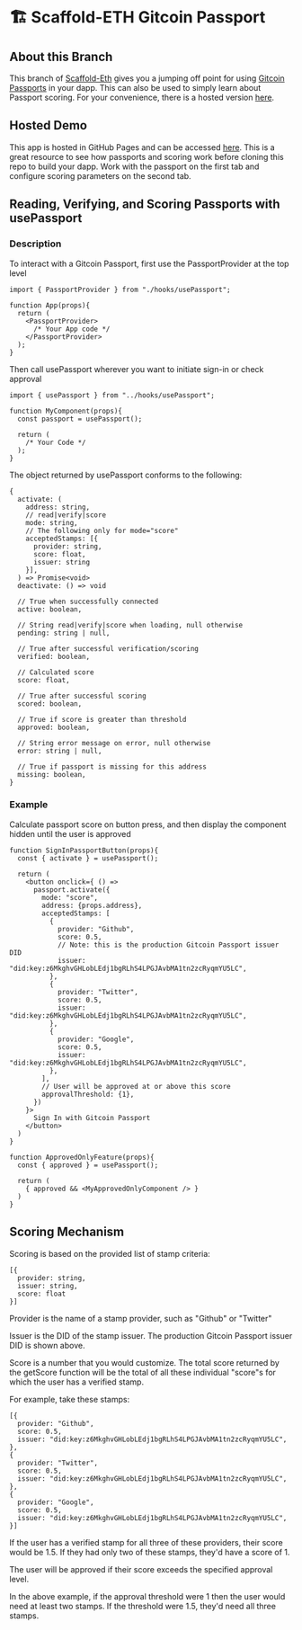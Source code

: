 # 🏗 Scaffold-ETH Gitcoin Passport

## About this Branch
This branch of [Scaffold-Eth](https://github.com/scaffold-eth/scaffold-eth) gives you a jumping off
point for using [Gitcoin Passports](https://passport.gitcoin.co/) in your dapp. This can also be used
to simply learn about Passport scoring.
For your convenience, there is a hosted version [here](https://lucianhymer.github.io/Scaffold-eth-gitcoin-passport).

## Hosted Demo
This app is hosted in GitHub Pages and can be accessed [here](https://lucianhymer.github.io/Scaffold-eth-gitcoin-passport).
This is a great resource to see how passports and scoring work before cloning this repo to build your dapp.
Work with the passport on the first tab and configure scoring parameters on the second tab.

## Reading, Verifying, and Scoring Passports with usePassport

### Description
To interact with a Gitcoin Passport, first use the PassportProvider at the top level
```
import { PassportProvider } from "./hooks/usePassport";

function App(props){
  return (
    <PassportProvider>
      /* Your App code */
    </PassportProvider>
  );
}
```

Then call usePassport wherever you want to initiate sign-in or check approval
```
import { usePassport } from "../hooks/usePassport";

function MyComponent(props){
  const passport = usePassport();

  return (
    /* Your Code */
  );
}
```

The object returned by usePassport conforms to the following:
```
{
  activate: (
    address: string,
    // read|verify|score
    mode: string,
    // The following only for mode="score"
    acceptedStamps: [{
      provider: string,
      score: float,
      issuer: string
    }],
  ) => Promise<void>
  deactivate: () => void

  // True when successfully connected
  active: boolean,

  // String read|verify|score when loading, null otherwise
  pending: string | null,

  // True after successful verification/scoring
  verified: boolean,

  // Calculated score
  score: float,

  // True after successful scoring
  scored: boolean,

  // True if score is greater than threshold
  approved: boolean,

  // String error message on error, null otherwise
  error: string | null,

  // True if passport is missing for this address
  missing: boolean,
}
```

### Example
Calculate passport score on button press, and then display the
component hidden until the user is approved
```
function SignInPassportButton(props){
  const { activate } = usePassport();

  return (
    <button onclick={ () =>
      passport.activate({
        mode: "score",
        address: {props.address},
        acceptedStamps: [
          {
            provider: "Github",
            score: 0.5,
            // Note: this is the production Gitcoin Passport issuer DID
            issuer: "did:key:z6MkghvGHLobLEdj1bgRLhS4LPGJAvbMA1tn2zcRyqmYU5LC",
          },
          {
            provider: "Twitter",
            score: 0.5,
            issuer: "did:key:z6MkghvGHLobLEdj1bgRLhS4LPGJAvbMA1tn2zcRyqmYU5LC",
          },
          {
            provider: "Google",
            score: 0.5,
            issuer: "did:key:z6MkghvGHLobLEdj1bgRLhS4LPGJAvbMA1tn2zcRyqmYU5LC",
          },
        ],
        // User will be approved at or above this score
        approvalThreshold: {1},
      })
    }>
      Sign In with Gitcoin Passport
    </button>
  )
}

function ApprovedOnlyFeature(props){
  const { approved } = usePassport();

  return (
    { approved && <MyApprovedOnlyComponent /> }
  )
}
```

## Scoring Mechanism
Scoring is based on the provided list of stamp criteria:
```
[{
  provider: string,
  issuer: string,
  score: float
}]
```
Provider is the name of a stamp provider, such as "Github" or "Twitter"

Issuer is the DID of the stamp issuer. The production Gitcoin Passport issuer DID is shown above.

Score is a number that you would customize. The total score returned by the getScore function will
be the total of all these individual "score"s for which the user has a verified stamp.

For example, take these stamps:
```
[{
  provider: "Github",
  score: 0.5,
  issuer: "did:key:z6MkghvGHLobLEdj1bgRLhS4LPGJAvbMA1tn2zcRyqmYU5LC",
},
{
  provider: "Twitter",
  score: 0.5,
  issuer: "did:key:z6MkghvGHLobLEdj1bgRLhS4LPGJAvbMA1tn2zcRyqmYU5LC",
},
{
  provider: "Google",
  score: 0.5,
  issuer: "did:key:z6MkghvGHLobLEdj1bgRLhS4LPGJAvbMA1tn2zcRyqmYU5LC",
}]
```
If the user has a verified stamp for all three of these providers, their
score would be 1.5. If they had only two of these stamps, they'd have a score of 1.

The user will be approved if their score exceeds the specified approval level.

In the above example, if the approval threshold were 1 then the user would need at least
two stamps. If the threshold were 1.5, they'd need all three stamps.
